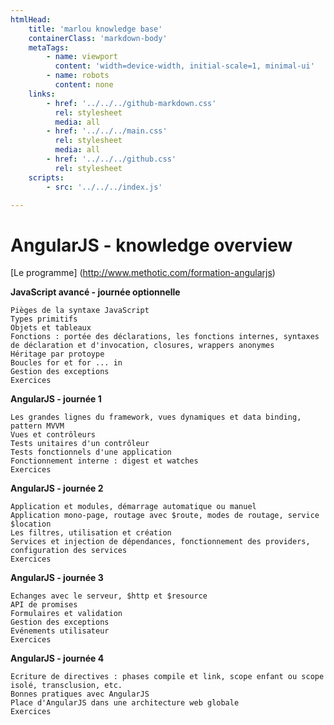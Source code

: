 ```yaml
---
htmlHead:
    title: 'marlou knowledge base' 
    containerClass: 'markdown-body'
    metaTags:
        - name: viewport
          content: 'width=device-width, initial-scale=1, minimal-ui'
        - name: robots
          content: none
    links:
        - href: '../../../github-markdown.css'
          rel: stylesheet
          media: all
        - href: '../../../main.css'
          rel: stylesheet
          media: all
        - href: '../../../github.css'
          rel: stylesheet
    scripts:
        - src: '../../../index.js'

---
```


# AngularJS - knowledge overview

[Le programme] (http://www.methotic.com/formation-angularjs)

**JavaScript avancé - journée optionnelle**

    Pièges de la syntaxe JavaScript
    Types primitifs
    Objets et tableaux
    Fonctions : portée des déclarations, les fonctions internes, syntaxes de déclaration et d'invocation, closures, wrappers anonymes
    Héritage par protoype
    Boucles for et for ... in
    Gestion des exceptions
    Exercices

**AngularJS - journée 1**

    Les grandes lignes du framework, vues dynamiques et data binding, pattern MVVM
    Vues et contrôleurs
    Tests unitaires d'un contrôleur
    Tests fonctionnels d'une application
    Fonctionnement interne : digest et watches
    Exercices

**AngularJS - journée 2**

    Application et modules, démarrage automatique ou manuel
    Application mono-page, routage avec $route, modes de routage, service $location
    Les filtres, utilisation et création
    Services et injection de dépendances, fonctionnement des providers, configuration des services
    Exercices

**AngularJS - journée 3**

    Echanges avec le serveur, $http et $resource
    API de promises
    Formulaires et validation
    Gestion des exceptions
    Evénements utilisateur
    Exercices

**AngularJS - journée 4**

    Ecriture de directives : phases compile et link, scope enfant ou scope isolé, transclusion, etc.
    Bonnes pratiques avec AngularJS
    Place d'AngularJS dans une architecture web globale
    Exercices


